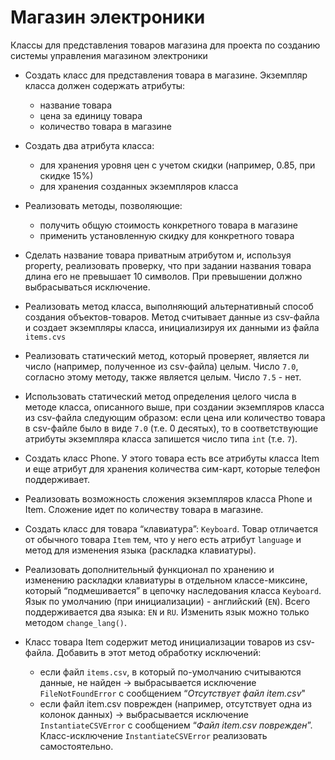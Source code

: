 # Магазин электроники

Классы для представления товаров магазина для проекта по созданию системы управления магазином электроники
* Создать класс для представления товара в магазине. Экземпляр класса должен содержать атрибуты:

  - название товара
  - цена за единицу товара
  - количество товара в магазине

* Создать два атрибута класса:

  - для хранения уровня цен с учетом скидки (например, 0.85, при скидке 15%)
  - для хранения созданных экземпляров класса

* Реализовать методы, позволяющие:

  - получить общую стоимость конкретного товара в магазине
  - применить установленную скидку для конкретного товара

* Сделать название товара приватным атрибутом и, используя property, реализовать проверку, что при задании названия товара длина его не превышает 10 символов. При превышении должно выбрасываться исключение.

* Реализовать метод класса, выполняющий альтернативный способ создания объектов-товаров. Метод считывает данные из csv-файла и создает экземпляры класса, инициализируя их данными из файла `items.cvs`
* Реализовать статический метод, который проверяет, является ли число (например, полученное из csv-файла) целым. Число `7.0`, согласно этому методу, также является целым. Число `7.5` - нет. 
* Использовать статический метод определения целого числа в методе класса, описанного выше, при создании экземпляров класса из csv-файла следующим образом: если цена или количество товара в csv-файле было в виде `7.0` (т.е. 0 десятых), то в соответствующие атрибуты экземпляра класса запишется число типа `int` (т.е. `7`).
* Создать класс Phone. У этого товара есть все атрибуты класса Item и еще атрибут для хранения количества сим-карт, которые телефон поддерживает.
* Реализовать возможность сложения экземпляров класса Phone и Item. Сложение идет по количеству товара в магазине.
* Создать класс для товара “клавиатура”: `Keyboard`. Товар отличается от обычного товара `Item` тем, что у него есть атрибут `language` и метод для изменения языка (раскладка клавиатуры). 
* Реализовать дополнительный функционал по хранению и изменению раскладки клавиатуры в отдельном классе-миксине, который “подмешивается” в цепочку наследования класса `Keyboard`. Язык по умолчанию (при инициализации) - английский (`EN`). Всего поддерживается два языка: `EN` и `RU`. Изменить язык можно только методом `change_lang()`.
* Класс товара Item содержит метод инициализации товаров из csv-файла. Добавить в этот метод обработку исключений:
  - если файл `items.csv`, в который по-умолчанию считываются данные, не найден → выбрасывается исключение `FileNotFoundError` с сообщением “*Отсутствует файл item.csv*"
  - если файл item.csv поврежден (например, отсутствует одна из колонок данных) → выбрасывается исключение `InstantiateCSVError` с сообщением “*Файл item.csv поврежден*”.
Класс-исключение `InstantiateCSVError` реализовать самостоятельно.
